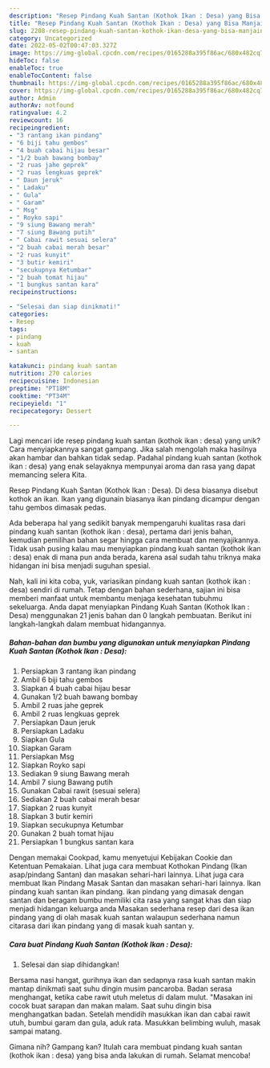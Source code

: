 ```yaml
---
description: "Resep Pindang Kuah Santan (Kothok Ikan : Desa) yang Bisa Manjain Lidah"
title: "Resep Pindang Kuah Santan (Kothok Ikan : Desa) yang Bisa Manjain Lidah"
slug: 2208-resep-pindang-kuah-santan-kothok-ikan-desa-yang-bisa-manjain-lidah
category: Uncategorized
date: 2022-05-02T00:47:03.327Z
image: https://img-global.cpcdn.com/recipes/0165288a395f86ac/680x482cq70/pindang-kuah-santan-kothok-ikan-desa-foto-resep-utama.jpg
hideToc: false
enableToc: true
enableTocContent: false
thumbnail: https://img-global.cpcdn.com/recipes/0165288a395f86ac/680x482cq70/pindang-kuah-santan-kothok-ikan-desa-foto-resep-utama.jpg
cover: https://img-global.cpcdn.com/recipes/0165288a395f86ac/680x482cq70/pindang-kuah-santan-kothok-ikan-desa-foto-resep-utama.jpg
author: Admin
authorAv: notfound
ratingvalue: 4.2
reviewcount: 16
recipeingredient:
- "3 rantang ikan pindang"
- "6 biji tahu gembos"
- "4 buah cabai hijau besar"
- "1/2 buah bawang bombay"
- "2 ruas jahe geprek"
- "2 ruas lengkuas geprek"
- " Daun jeruk"
- " Ladaku"
- " Gula"
- " Garam"
- " Msg"
- " Royko sapi"
- "9 siung Bawang merah"
- "7 siung Bawang putih"
- " Cabai rawit sesuai selera"
- "2 buah cabai merah besar"
- "2 ruas kunyit"
- "3 butir kemiri"
- "secukupnya Ketumbar"
- "2 buah tomat hijau"
- "1 bungkus santan kara"
recipeinstructions:

- "Selesai dan siap dinikmati!"
categories:
- Resep
tags:
- pindang
- kuah
- santan

katakunci: pindang kuah santan 
nutrition: 270 calories
recipecuisine: Indonesian
preptime: "PT18M"
cooktime: "PT34M"
recipeyield: "1"
recipecategory: Dessert

---
```





Lagi mencari ide resep pindang kuah santan (kothok ikan : desa) yang unik? Cara menyiapkannya sangat gampang. Jika salah mengolah maka hasilnya akan hambar dan bahkan tidak sedap. Padahal pindang kuah santan (kothok ikan : desa) yang enak selayaknya mempunyai aroma dan rasa yang dapat memancing selera Kita.





Resep Pindang Kuah Santan (Kothok Ikan : Desa). Di desa biasanya disebut kothok an ikan. Ikan yang digunain biasanya ikan pindang dicampur dengan tahu gembos dimasak pedas.

Ada beberapa hal yang sedikit banyak mempengaruhi kualitas rasa dari pindang kuah santan (kothok ikan : desa), pertama dari jenis bahan, kemudian pemilihan bahan segar hingga cara membuat dan menyajikannya. Tidak usah pusing kalau mau menyiapkan pindang kuah santan (kothok ikan : desa) enak di mana pun anda berada, karena asal sudah tahu triknya maka hidangan ini bisa menjadi suguhan spesial.






Nah, kali ini kita coba, yuk, variasikan pindang kuah santan (kothok ikan : desa) sendiri di rumah. Tetap dengan bahan sederhana, sajian ini bisa memberi manfaat untuk membantu menjaga kesehatan tubuhmu sekeluarga. Anda dapat menyiapkan Pindang Kuah Santan (Kothok Ikan : Desa) menggunakan 21 jenis bahan dan 0 langkah pembuatan. Berikut ini langkah-langkah dalam membuat hidangannya.

<!--inarticleads1-->

##### Bahan-bahan dan bumbu yang digunakan untuk menyiapkan Pindang Kuah Santan (Kothok Ikan : Desa):

1. Persiapkan 3 rantang ikan pindang
1. Ambil 6 biji tahu gembos
1. Siapkan 4 buah cabai hijau besar
1. Gunakan 1/2 buah bawang bombay
1. Ambil 2 ruas jahe geprek
1. Ambil 2 ruas lengkuas geprek
1. Persiapkan  Daun jeruk
1. Persiapkan  Ladaku
1. Siapkan  Gula
1. Siapkan  Garam
1. Persiapkan  Msg
1. Siapkan  Royko sapi
1. Sediakan 9 siung Bawang merah
1. Ambil 7 siung Bawang putih
1. Gunakan  Cabai rawit (sesuai selera)
1. Sediakan 2 buah cabai merah besar
1. Siapkan 2 ruas kunyit
1. Siapkan 3 butir kemiri
1. Siapkan secukupnya Ketumbar
1. Gunakan 2 buah tomat hijau
1. Persiapkan 1 bungkus santan kara


Dengan memakai Cookpad, kamu menyetujui Kebijakan Cookie dan Ketentuan Pemakaian. Lihat juga cara membuat Kothokan Pindang (Ikan asap/pindang Santan) dan masakan sehari-hari lainnya. Lihat juga cara membuat Ikan Pindang Masak Santan dan masakan sehari-hari lainnya. Ikan pindang kuah santan ikan pindang. ikan pindang yang dimasak dengan santan dan beragam bumbu memiliki cita rasa yang sangat khas dan siap menjadi hidangan keluarga anda Masakan sederhana resep dari desa ikan pindang yang di olah masak kuah santan walaupun sederhana namun citarasa dari ikan pindang yang di masak kuah santan y. 

<!--inarticleads2-->

##### Cara buat Pindang Kuah Santan (Kothok Ikan : Desa):


1. Selesai dan siap dihidangkan!

Bersama nasi hangat, gurihnya ikan dan sedapnya rasa kuah santan makin mantap dinikmati saat suhu dingin musim pancaroba. Badan serasa menghangat, ketika cabe rawit utuh meletus di dalam mulut. &#34;Masakan ini cocok buat sarapan dan makan malam. Saat suhu dingin bisa menghangatkan badan. Setelah mendidih masukkan ikan dan cabai rawit utuh, bumbui garam dan gula, aduk rata. Masukkan belimbing wuluh, masak sampai matang. 

Gimana nih? Gampang kan? Itulah cara membuat pindang kuah santan (kothok ikan : desa) yang bisa anda lakukan di rumah. Selamat mencoba!
